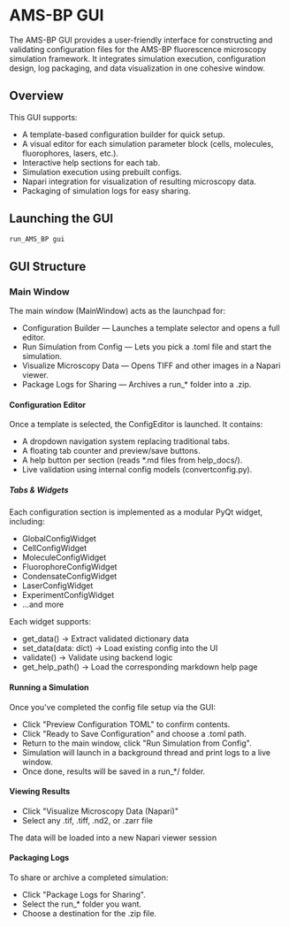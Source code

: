 # AMS-BP GUI

The AMS-BP GUI provides a user-friendly interface for constructing and validating configuration files for the AMS-BP fluorescence microscopy simulation framework. It integrates simulation execution, configuration design, log packaging, and data visualization in one cohesive window.

## Overview

This GUI supports:

- A template-based configuration builder for quick setup.
- A visual editor for each simulation parameter block (cells, molecules, fluorophores, lasers, etc.).
- Interactive help sections for each tab.
- Simulation execution using prebuilt configs.
- Napari integration for visualization of resulting microscopy data.
- Packaging of simulation logs for easy sharing.

## Launching the GUI

```bash
run_AMS_BP gui
```
## GUI Structure

### Main Window
The main window (MainWindow) acts as the launchpad for:

- Configuration Builder — Launches a template selector and opens a full editor.
- Run Simulation from Config — Lets you pick a .toml file and start the simulation.
- Visualize Microscopy Data — Opens TIFF and other images in a Napari viewer.
- Package Logs for Sharing — Archives a run_* folder into a .zip.

#### Configuration Editor
Once a template is selected, the ConfigEditor is launched. It contains:

- A dropdown navigation system replacing traditional tabs.
- A floating tab counter and preview/save buttons.
- A help button per section (reads *.md files from help_docs/).
- Live validation using internal config models (convertconfig.py).

##### Tabs & Widgets
Each configuration section is implemented as a modular PyQt widget, including:

- GlobalConfigWidget
- CellConfigWidget
- MoleculeConfigWidget
- FluorophoreConfigWidget
- CondensateConfigWidget
- LaserConfigWidget
- ExperimentConfigWidget
- ...and more

Each widget supports:

- get_data() → Extract validated dictionary data
- set_data(data: dict) → Load existing config into the UI
- validate() → Validate using backend logic
- get_help_path() → Load the corresponding markdown help page

####  Running a Simulation

Once you've completed the config file setup via the GUI:

- Click "Preview Configuration TOML" to confirm contents.
- Click "Ready to Save Configuration" and choose a .toml path.
- Return to the main window, click "Run Simulation from Config".
- Simulation will launch in a background thread and print logs to a live window.
- Once done, results will be saved in a run_*/ folder.

#### Viewing Results

- Click "Visualize Microscopy Data (Napari)"
- Select any .tif, .tiff, .nd2, or .zarr file

The data will be loaded into a new Napari viewer session

#### Packaging Logs

To share or archive a completed simulation:

- Click "Package Logs for Sharing".
- Select the run_* folder you want.
- Choose a destination for the .zip file.
